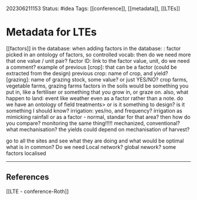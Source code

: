 202306211153
Status: #idea
Tags: [[conference]], [[metadata]], [[LTEs]]


# Metadata for LTEs

[[factors]] in the database: 
when adding factors in the database: : factor picked in an ontology of factors, so controlled vocab:
then do we need more that one value / unit pair? 
factor ID: link to the factor 
value, unit, do we need a comment? 
example of previous [crop]: that can be a factor (could be extracted from the design)
previous crop: name of crop, and yield? 
[grazing]: name of grazing stock, some value? or just YES/NO? 
crop farms, vegetable farms, grazing farms
factors in the soils would be something you put in, like  a fertiliser or something that you grow in, or graze on. 
also, what happen to land: event like weather even as a factor rather than a note. 
do we have an ontology of field treatments> or is it something to design? is it something I should know?
irrigation: yes/no, and frequency? 
irrigation as mimicking rainfall or as a factor - normal, standar for that area? then how do you compare? monitoring the same thing!!!!! 
mechanized, conventional? what mechanisation? the yields could depend on mechanisation of harvest? 

go to all the sites and see what they are doing and what would be optimal  what is in common?
Do we need Local network? global nework? some factors localised

---
## References
[[LTE - conference-Roth]]
